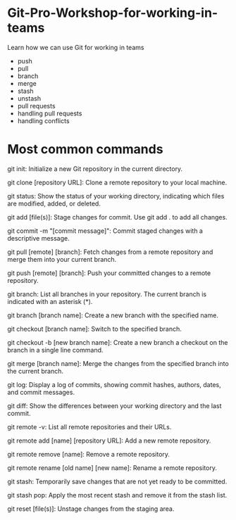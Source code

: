 # Git-Pro-Workshop-for-working-in-teams

Learn how we can use Git for working in teams

- push
- pull
- branch
- merge
- stash
- unstash
- pull requests
- handling pull requests
- handling conflicts

# Most common commands
  
git init: Initialize a new Git repository in the current directory.

git clone [repository URL]: Clone a remote repository to your local machine.

git status: Show the status of your working directory, indicating which files are modified, added, or deleted.

git add [file(s)]: Stage changes for commit. Use git add . to add all changes.

git commit -m "[commit message]": Commit staged changes with a descriptive message.

git pull [remote] [branch]: Fetch changes from a remote repository and merge them into your current branch.

git push [remote] [branch]: Push your committed changes to a remote repository.

git branch: List all branches in your repository. The current branch is indicated with an asterisk (*).

git branch [branch name]: Create a new branch with the specified name.

git checkout [branch name]: Switch to the specified branch.

git checkout -b [new branch name]: Create a new branch a checkout on the branch in a single line command.

git merge [branch name]: Merge the changes from the specified branch into the current branch.

git log: Display a log of commits, showing commit hashes, authors, dates, and commit messages.

git diff: Show the differences between your working directory and the last commit.

git remote -v: List all remote repositories and their URLs.

git remote add [name] [repository URL]: Add a new remote repository.

git remote remove [name]: Remove a remote repository.

git remote rename [old name] [new name]: Rename a remote repository.

git stash: Temporarily save changes that are not yet ready to be committed.

git stash pop: Apply the most recent stash and remove it from the stash list.

git reset [file(s)]: Unstage changes from the staging area.
